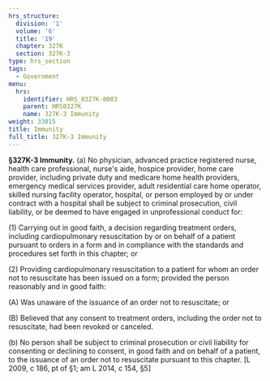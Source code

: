 ```yaml
---
hrs_structure:
  division: '1'
  volume: '6'
  title: '19'
  chapter: 327K
  section: 327K-3
type: hrs_section
tags:
  - Government
menu:
  hrs:
    identifier: HRS_0327K-0003
    parent: HRS0327K
    name: 327K-3 Immunity
weight: 33015
title: Immunity
full_title: 327K-3 Immunity
---
```

**§327K-3 Immunity.** (a) No physician, advanced practice registered nurse, health care professional, nurse's aide, hospice provider, home care provider, including private duty and medicare home health providers, emergency medical services provider, adult residential care home operator, skilled nursing facility operator, hospital, or person employed by or under contract with a hospital shall be subject to criminal prosecution, civil liability, or be deemed to have engaged in unprofessional conduct for:

(1) Carrying out in good faith, a decision regarding treatment orders, including cardiopulmonary resuscitation by or on behalf of a patient pursuant to orders in a form and in compliance with the standards and procedures set forth in this chapter; or

(2) Providing cardiopulmonary resuscitation to a patient for whom an order not to resuscitate has been issued on a form; provided the person reasonably and in good faith:

(A) Was unaware of the issuance of an order not to resuscitate; or

(B) Believed that any consent to treatment orders, including the order not to resuscitate, had been revoked or canceled.

(b) No person shall be subject to criminal prosecution or civil liability for consenting or declining to consent, in good faith and on behalf of a patient, to the issuance of an order not to resuscitate pursuant to this chapter. [L 2009, c 186, pt of §1; am L 2014, c 154, §5]